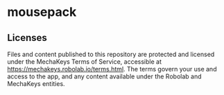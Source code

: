 # mousepack

## Licenses
Files and content published to this repository are protected and licensed under the MechaKeys Terms of Service, accessible at https://mechakeys.robolab.io/terms.html. The terms govern your use and access to the app, and any content available under the Robolab and MechaKeys entities.
